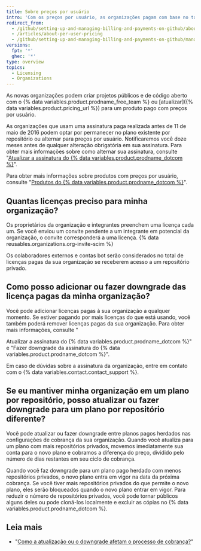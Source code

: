 ```yaml
---
title: Sobre preços por usuário
intro: 'Com os preços por usuário, as organizações pagam com base no tamanho da equipe para acessar ferramentas avançadas de colaboração e gerenciamento para equipes e, se desejarem, controles de implantação, segurança e conformidade.'
redirect_from:
  - /github/setting-up-and-managing-billing-and-payments-on-github/about-per-user-pricing
  - /articles/about-per-user-pricing
  - /github/setting-up-and-managing-billing-and-payments-on-github/managing-billing-for-your-github-account/about-per-user-pricing
versions:
  fpt: '*'
  ghec: '*'
type: overview
topics:
  - Licensing
  - Organizations
---
```


As novas organizações podem criar projetos públicos e de código aberto com o {% data variables.product.prodname_free_team %} ou [atualizar]({% data variables.product.pricing_url %}) para um produto pago com preços por usuário.

As organizações que usam uma assinatura paga realizada antes de 11 de maio de 2016 podem optar por permanecer no plano existente por repositório ou alternar para preços por usuário. Notificaremos você doze meses antes de qualquer alteração obrigatória em sua assinatura. Para obter mais informações sobre como alternar sua assinatura, consulte "[Atualizar a assinatura do {% data variables.product.prodname_dotcom %}](/articles/upgrading-your-github-subscription)".

Para obter mais informações sobre produtos com preços por usuário, consulte "[Produtos do {% data variables.product.prodname_dotcom %}](/articles/githubs-products)".

## Quantas licenças preciso para minha organização?

Os proprietários da organização e integrantes preenchem uma licença cada um. Se você enviou um convite pendente a um integrante em potencial da organização, o convite corresponderá a uma licença. {% data reusables.organizations.org-invite-scim %}

Os colaboradores externos e contas bot serão considerados no total de licenças pagas da sua organização se receberem acesso a um repositório privado.

## Como posso adicionar ou fazer downgrade das licença pagas da minha organização?

Você pode adicionar licenças pagas à sua organização a qualquer momento. Se estiver pagando por mais licenças do que está usando, você também poderá remover licenças pagas da sua organização. Para obter mais informações, consulte "

Atualizar a assinatura do {% data variables.product.prodname_dotcom %}" e "Fazer downgrade da assinatura do {% data variables.product.prodname_dotcom %}".</p> 

Em caso de dúvidas sobre a assinatura da organização, entre em contato com o {% data variables.contact.contact_support %}.



## Se eu mantiver minha organização em um plano por repositório, posso atualizar ou fazer downgrade para um plano por repositório diferente?

Você pode atualizar ou fazer downgrade entre planos pagos herdados nas configurações de cobrança da sua organização. Quando você atualiza para um plano com mais repositórios privados, movemos imediatamente sua conta para o novo plano e cobramos a diferença do preço, dividido pelo número de dias restantes em seu ciclo de cobrança.

Quando você faz downgrade para um plano pago herdado com menos repositórios privados, o novo plano entra em vigor na data da próxima cobrança. Se você tiver mais repositórios privados do que permite o novo plano, eles serão bloqueados quando o novo plano entrar em vigor. Para reduzir o número de repositórios privados, você pode tornar públicos alguns deles ou pode cloná-los localmente e excluir as cópias no {% data variables.product.prodname_dotcom %}.



## Leia mais

- "[Como a atualização ou o downgrade afetam o processo de cobrança?](/articles/how-does-upgrading-or-downgrading-affect-the-billing-process)"
